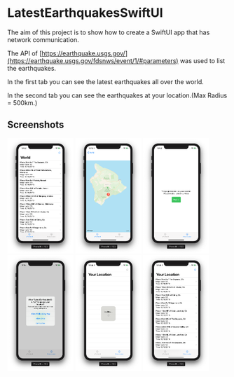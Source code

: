 # LatestEarthquakesSwiftUI

The aim of this project is to show how to create a SwiftUI app that has network communication.

The API of [https://earthquake.usgs.gov/](https://earthquake.usgs.gov/fdsnws/event/1/#parameters) was used to list the earthquakes.

In the first tab you can see the latest earthquakes all over the world.

In the second tab you can see the earthquakes at your location.(Max Radius = 500km.)

## Screenshots
<div>
<img src="./ReadmeResources/1.png" width="30%" >
<img src="./ReadmeResources/2.png" width="30%" >
<img src="./ReadmeResources/3.png" width="30%" >
<img src="./ReadmeResources/4.png" width="30%" >
<img src="./ReadmeResources/5.png" width="30%" >
<img src="./ReadmeResources/6.png" width="30%" >
</div>